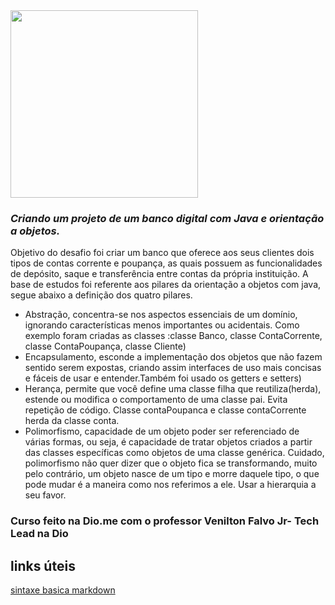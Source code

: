   
  <img src=" https://octodex.github.com/images/femalecodertocat.png" width="300" height="300" />
  


### _Criando um projeto de um banco digital com Java e orientação a objetos._ 

Objetivo do desafio foi criar um banco que oferece aos seus clientes dois tipos de contas corrente e poupança, as quais possuem as funcionalidades de depósito, saque e transferência entre contas da própria instituição. 
A base de estudos foi referente aos pilares da orientação a objetos com java, segue abaixo a definição dos quatro pilares.

* Abstração, concentra-se nos aspectos essenciais de um domínio, ignorando características menos importantes ou acidentais.
Como exemplo foram criadas as classes :classe Banco, classe ContaCorrente, classe ContaPoupança, classe Cliente)
* Encapsulamento, esconde a implementação dos objetos que não fazem sentido serem expostas, criando assim interfaces de uso mais concisas e fáceis de usar e entender.Também foi usado os getters e setters)
* Herança, permite que você define uma classe filha que reutiliza(herda), estende ou modifica o comportamento de uma classe pai. Evita repetição de código. Classe contaPoupanca e classe contaCorrente herda da classe conta.
* Polimorfismo, capacidade de um objeto poder ser referenciado de várias formas, ou seja, é capacidade de tratar objetos criados a partir das classes específicas como objetos de uma classe genérica. Cuidado, polimorfismo não quer dizer que o objeto fica se transformando, muito pelo contrário, um objeto nasce de um tipo e morre daquele tipo, o que pode mudar é a maneira como nos referimos a ele. Usar a hierarquia a seu favor.

### Curso feito na Dio.me com o professor Venilton Falvo Jr- Tech Lead na Dio 

## links úteis

[sintaxe basica markdown](https://www.dio.me/)
